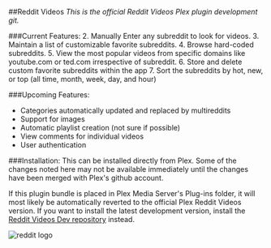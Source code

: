 ##Reddit Videos 
*This is the official Reddit Videos Plex plugin development git.*

###Current Features:
2. Manually Enter any subreddit to look for videos.
3. Maintain a list of customizable favorite subreddits.
4. Browse hard-coded subreddits.
5. View the most popular videos from specific domains like youtube.com or ted.com irrespective of subreddit.
6. Store and delete custom favorite subreddits within the app
7. Sort the subreddits by hot, new, or top (all time, month, week, day, and hour)

###Upcoming Features:
* Categories automatically updated and replaced by multireddits
* Support for images
* Automatic playlist creation (not sure if possible)
* View comments for individual videos
* User authentication

###Installation:
This can be installed directly from Plex.  Some of the changes noted here may not be available immediately until the changes have been merged with Plex's github account.

If this plugin bundle is placed in Plex Media Server's Plug-ins folder, it will most likely be automatically reverted to the official Plex Reddit Videos version.  If you want to install the latest development version, install the [Reddit Videos Dev repository](https://github.com/seagullcanfly/RedditVideosDev) instead.

![reddit logo](https://github.com/seagullcanfly/RedditVideos/blob/master/RedditVideos.bundle/Contents/Resources/icon-default.png?raw=true "Reddit Logo")

